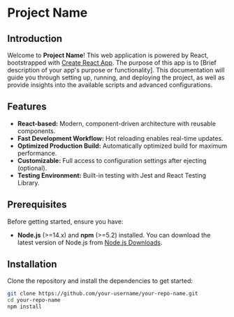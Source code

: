 # Project Name

## Introduction

Welcome to **Project Name**! This web application is powered by React, bootstrapped with [Create React App](https://github.com/facebook/create-react-app). The purpose of this app is to [Brief description of your app's purpose or functionality]. This documentation will guide you through setting up, running, and deploying the project, as well as provide insights into the available scripts and advanced configurations.

## Features

- **React-based:** Modern, component-driven architecture with reusable components.
- **Fast Development Workflow:** Hot reloading enables real-time updates.
- **Optimized Production Build:** Automatically optimized build for maximum performance.
- **Customizable:** Full access to configuration settings after ejecting (optional).
- **Testing Environment:** Built-in testing with Jest and React Testing Library.

## Prerequisites

Before getting started, ensure you have:

- **Node.js** (>=14.x) and **npm** (>=5.2) installed. You can download the latest version of Node.js from [Node.js Downloads](https://nodejs.org/).

## Installation

Clone the repository and install the dependencies to get started:

```bash
git clone https://github.com/your-username/your-repo-name.git
cd your-repo-name
npm install
